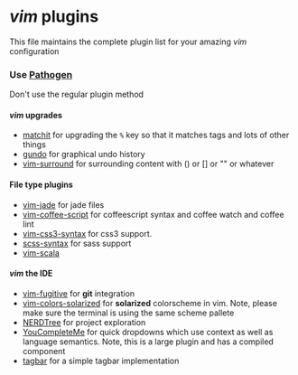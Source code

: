 # _vim_ plugins
This file maintains the complete plugin list for your amazing _vim_ configuration

### Use [Pathogen](https://github.com/tpope/vim-pathogen)
Don't use the regular plugin method

#### _vim_ upgrades
* [matchit](https://github.com/tmhedberg/matchit) for upgrading the `%` key so that it matches tags and lots of other things
* [gundo](http://github.com/sjl/gundo.vim.git) for graphical undo history
* [vim-surround](git://github.com/tpope/vim-surround.git) for surrounding content with () or [] or "" or whatever

#### File type plugins
* [vim-jade](git://github.com/digitaltoad/vim-jade.git) for jade files
* [vim-coffee-script](https://github.com/kchmck/vim-coffee-script.git) for coffeescript syntax and coffee watch and coffee lint
* [vim-css3-syntax](https://github.com/hail2u/vim-css3-syntax.git) for css3 support.
* [scss-syntax](https://github.com/cakebaker/scss-syntax.vim) for sass support
* [vim-scala](https://github.com/derekwyatt/vim-scala.git)

#### _vim_ the IDE
* [vim-fugitive](https://github.com/tpope/vim-fugitive) for __git__ integration
* [vim-colors-solarized](https://github.com/altercation/vim-colors-solarized) for __solarized__ colorscheme in vim. Note, please make sure the terminal is using the same scheme pallete
* [NERDTree](https://github.com/scrooloose/nerdtree) for project exploration
* [YouCompleteMe](https://github.com/Valloric/YouCompleteMe) for quick dropdowns which use context as well as language semantics. Note, this is a large plugin and has a compiled component
* [tagbar](https://github.com/majutsushi/tagbar) for a simple tagbar implementation